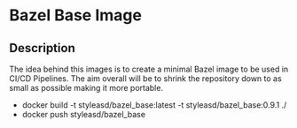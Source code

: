 # Bazel Base Image

## Description

The idea behind this images is to create a minimal Bazel image to be used in CI/CD Pipelines. The aim overall will be to shrink the repository down to as small as possible making it more portable.

-   docker build -t styleasd/bazel_base:latest -t styleasd/bazel_base:0.9.1 ./
-   docker push styleasd/bazel_base
